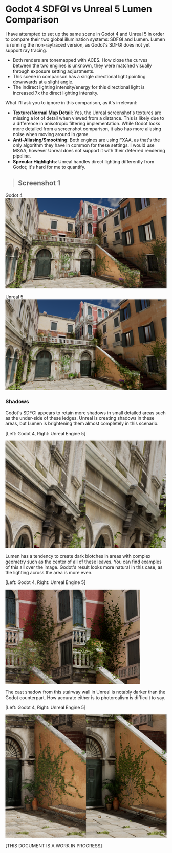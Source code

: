 # Godot 4 SDFGI vs Unreal 5 Lumen Comparison

I have attempted to set up the same scene in Godot 4 and Unreal 5 in order to compare their two global illumination systems: SDFGI and Lumen. Lumen is running the non-raytraced version, as Godot's SDFGI does not yet support ray tracing.

* Both renders are tonemapped with ACES. How close the curves between the two engines is unknown, they were matched visually through exposure setting adjustments.
* This scene in comparison has a single directional light pointing downwards at a slight angle. 
* The indirect lighting intensity/energy for this directional light is increased 7x the direct lighting intensity.

What I'll ask you to ignore in this comparison, as it's irrelevant:
* **Texture/Normal Map Detail**: Yes, the Unreal screenshot's textures are missing a lot of detail when viewed from a distance. This is likely due to a difference in anisotropic filtering implementation. While Godot looks more detailed from a screenshot comparison, it also has more aliasing noise when moving around in game.
* **Anti-Aliasing/Smoothing**: Both engines are using FXAA, as that's the only algorithm they have in common for these settings. I would use MSAA, however Unreal does not support it with their deferred rendering pipeline.
* **Specular Highlights**: Unreal handles direct lighting differently from Godot; it's hard for me to quantify.

> ## Screenshot 1

Godot 4
![Godot Screenshot 1](./godot1.png)

Unreal 5
![Unreal Screenshot 1](./unreal1.png)

### Shadows

Godot's SDFGI appears to retain more shadows in small detailed areas such as the under-side of these ledges. Unreal is creating shadows in these areas, but Lumen is brightening them almost completely in this scenario.

[Left: Godot 4, Right: Unreal Engine 5]

![Godot Left Unreal Right](./comparison1-shadows.png)

Lumen has a tendency to create dark blotches in areas with complex geometry such as the center of all of these leaves. You can find examples of this all over the image. Godot's result looks more natural in this case, as the lighting across the area is more even.

[Left: Godot 4, Right: Unreal Engine 5]

![Godot Left Unreal Right](./comparison1-occlusion-in-complex-geometry.png)

The cast shadow from this stairway wall in Unreal is notably darker than the Godot counterpart. How accurate either is to photorealism is difficult to say. 

[Left: Godot 4, Right: Unreal Engine 5]

![Godot Left Unreal Right](./comparison1-shadow-area-contrast.png)

[THIS DOCUMENT IS A WORK IN PROGRESS]